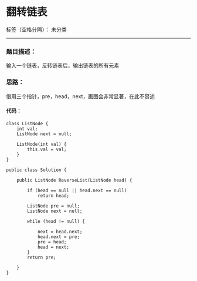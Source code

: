 ﻿# 翻转链表

标签（空格分隔）： 未分类

---

### 题目描述：
输入一个链表，反转链表后，输出链表的所有元素

### 思路：
借用三个指针，pre，head，next，画图会非常显著，在此不赘述

#### 代码：
```
class ListNode {
    int val;
    ListNode next = null;

    ListNode(int val) {
        this.val = val;
    }
}

public class Solution {

    public ListNode ReverseList(ListNode head) {

        if (head == null || head.next == null)
            return head;

        ListNode pre = null;
        ListNode next = null;

        while (head != null) {

            next = head.next;
            head.next = pre;
            pre = head;
            head = next;
        }
        return pre;

    }
}
```




